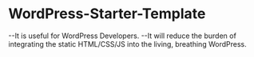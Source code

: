# WordPress-Starter-Template
--It is useful for WordPress Developers.
--It will reduce the burden of integrating the static HTML/CSS/JS into the living, breathing WordPress.


